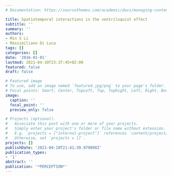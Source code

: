 ```yaml
---
# Documentation: https://sourcethemes.com/academic/docs/managing-content/

title: Spatiotemporal interactions in the ventriloquist effect
subtitle: ''
summary: ''
authors:
- Min S Li
- Massimiliano Di Luca
tags: []
categories: []
date: '2016-01-01'
lastmod: 2021-04-10T23:37:45+02:00
featured: false
draft: false

# Featured image
# To use, add an image named `featured.jpg/png` to your page's folder.
# Focal points: Smart, Center, TopLeft, Top, TopRight, Left, Right, BottomLeft, Bottom, BottomRight.
image:
  caption: ''
  focal_point: ''
  preview_only: false

# Projects (optional).
#   Associate this post with one or more of your projects.
#   Simply enter your project's folder or file name without extension.
#   E.g. `projects = ["internal-project"]` references `content/project/deep-learning/index.md`.
#   Otherwise, set `projects = []`.
projects: []
publishDate: '2021-04-10T21:41:39.979098Z'
publication_types:
- '1'
abstract: ''
publication: '*PERCEPTION*'
---
```

